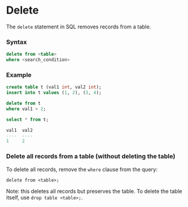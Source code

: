 # Delete

The `delete` statement in SQL removes records from a table.

### Syntax
```sql
delete from <table>
where <search_condition>
```

### Example
```sql
create table t (val1 int, val2 int);
insert into t values (1, 2), (3, 4);

delete from t
where val1 > 2;

select * from t;

val1  val2
----  ----
1     2
```

### Delete all records from a table (without deleting the table)

To delete all records, remove the `where` clause from the query:

`delete from <table>;`

Note: this deletes all records but preserves the table. To delete the table itself, use `drop table <table>;`.

